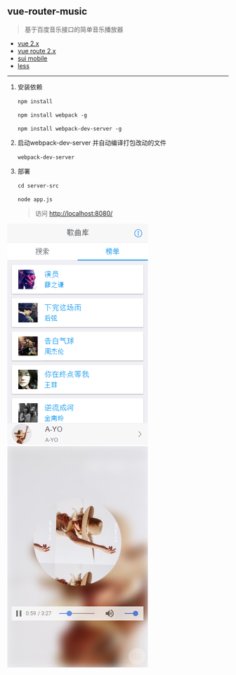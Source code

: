 ## vue-router-music

> 基于百度音乐接口的简单音乐播放器

- [vue 2.x](https://cn.vuejs.org/v2/guide/)
- [vue route 2.x](http://router.vuejs.org/zh-cn/index.html)
- [sui mobile](http://m.sui.taobao.org/components/)
- [less](http://lesscss.cn/) 

----


1. 安装依赖

    `npm install`
    
    `npm install webpack -g`
    
    `npm install webpack-dev-server -g`
    
2. 启动webpack-dev-server 并自动编译打包改动的文件

    `webpack-dev-server`
    
3. 部署

    `cd server-src`
    
    `node app.js`
    
    > 访问 [http://localhost:8080/](http://localhost:8080/)
    
![](screenshots/4.png) ![](screenshots/3.png)


